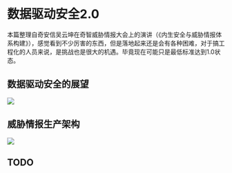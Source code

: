 # 数据驱动安全2.0

本篇整理自奇安信吴云坤在奇智威胁情报大会上的演讲（《内生安全与威胁情报体系构建》），感觉看到不少厉害的东西，但是落地起来还是会有各种困难，对于搞工程化的人员来说，是挑战也是很大的机遇。毕竟现在可能只是最低标准达到1.0状态。

## 数据驱动安全的展望

![](https://image-host-toky.oss-cn-shanghai.aliyuncs.com/20200914091629.png)



## 威胁情报生产架构

![](https://image-host-toky.oss-cn-shanghai.aliyuncs.com/20200914110505.png)





## TODO

